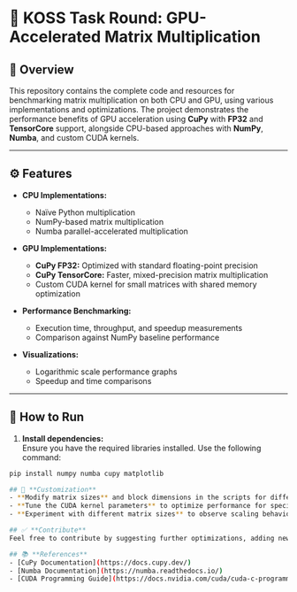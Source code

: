 # 🚀 **KOSS Task Round: GPU-Accelerated Matrix Multiplication**

## 📌 **Overview**
This repository contains the complete code and resources for benchmarking matrix multiplication on both CPU and GPU, using various implementations and optimizations. The project demonstrates the performance benefits of GPU acceleration using **CuPy** with **FP32** and **TensorCore** support, alongside CPU-based approaches with **NumPy**, **Numba**, and custom CUDA kernels.


---

## ⚙️ **Features**
- **CPU Implementations:**  
  - Naïve Python multiplication  
  - NumPy-based matrix multiplication  
  - Numba parallel-accelerated multiplication  

- **GPU Implementations:**  
  - **CuPy FP32:** Optimized with standard floating-point precision  
  - **CuPy TensorCore:** Faster, mixed-precision matrix multiplication  
  - Custom CUDA kernel for small matrices with shared memory optimization  

- **Performance Benchmarking:**  
  - Execution time, throughput, and speedup measurements  
  - Comparison against NumPy baseline performance  

- **Visualizations:**  
  - Logarithmic scale performance graphs  
  - Speedup and time comparisons  

---

## 🚦 **How to Run**

1. **Install dependencies:**  
Ensure you have the required libraries installed. Use the following command:  
```bash
pip install numpy numba cupy matplotlib

## 🔧 **Customization**
- **Modify matrix sizes** and block dimensions in the scripts for different benchmarks.  
- **Tune the CUDA kernel parameters** to optimize performance for specific hardware.  
- **Experiment with different matrix sizes** to observe scaling behavior.  

## ✅ **Contribute**
Feel free to contribute by suggesting further optimizations, adding new algorithms, or improving the visualizations. 🚀

## 📚 **References**
- [CuPy Documentation](https://docs.cupy.dev/)  
- [Numba Documentation](https://numba.readthedocs.io/)  
- [CUDA Programming Guide](https://docs.nvidia.com/cuda/cuda-c-programming-guide/index.html)  
